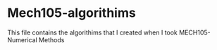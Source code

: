 # Mech105-algorithims
This file contains the algorithims that I created when I took MECH105-Numerical Methods
